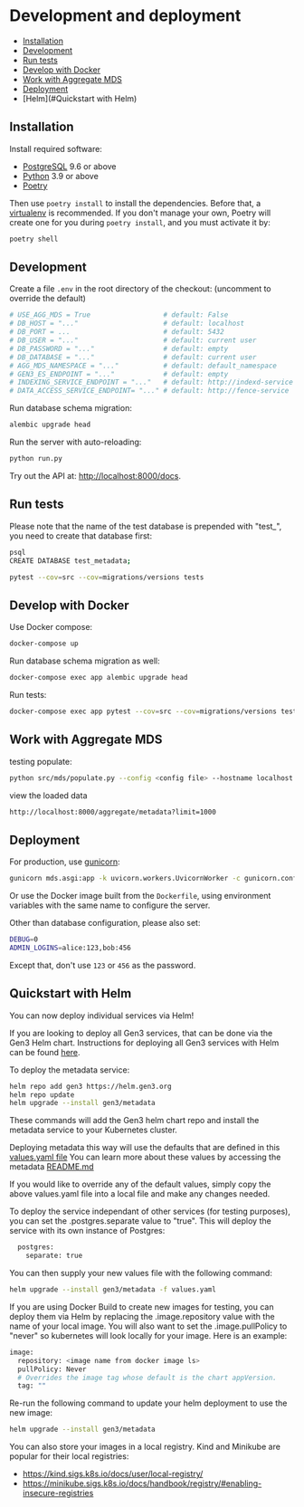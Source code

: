 # Development and deployment

* [Installation](#installation)
* [Development](#development)
* [Run tests](#run-tests)
* [Develop with Docker](#develop-with-docker)
* [Work with Aggregate MDS](#work-with-aggregate-mds)
* [Deployment](#deployment)
* [Helm](#Quickstart with Helm)

## Installation

Install required software:

* [PostgreSQL](PostgreSQL) 9.6 or above
* [Python](https://www.python.org/downloads/) 3.9 or above
* [Poetry](https://poetry.eustace.io/docs/#installation)

Then use `poetry install` to install the dependencies. Before that,
a [virtualenv](https://virtualenv.pypa.io/) is recommended.
If you don't manage your own, Poetry will create one for you
during `poetry install`, and you must activate it by:

```bash
poetry shell
```

## Development

Create a file `.env` in the root directory of the checkout:
(uncomment to override the default)

```python
# USE_AGG_MDS = True                  # default: False
# DB_HOST = "..."                     # default: localhost
# DB_PORT = ...                       # default: 5432
# DB_USER = "..."                     # default: current user
# DB_PASSWORD = "..."                 # default: empty
# DB_DATABASE = "..."                 # default: current user
# AGG_MDS_NAMESPACE = "..."           # default: default_namespace
# GEN3_ES_ENDPOINT = "..."            # default: empty
# INDEXING_SERVICE_ENDPOINT = "..."   # default: http://indexd-service
# DATA_ACCESS_SERVICE_ENDPOINT= "..." # default: http://fence-service
```

Run database schema migration:

```bash
alembic upgrade head
```

Run the server with auto-reloading:

```bash
python run.py
```

Try out the API at: <http://localhost:8000/docs>.

## Run tests

Please note that the name of the test database is prepended with "test_", you
need to create that database first:

```bash
psql
CREATE DATABASE test_metadata;
```

```bash
pytest --cov=src --cov=migrations/versions tests
```

## Develop with Docker

Use Docker compose:

```bash
docker-compose up
```

Run database schema migration as well:

```bash
docker-compose exec app alembic upgrade head
```

Run tests:

```bash
docker-compose exec app pytest --cov=src --cov=migrations/versions tests
```

## Work with Aggregate MDS
testing populate:
```bash
python src/mds/populate.py --config <config file> --hostname localhost --port 9200
```
view the loaded data
```bash
http://localhost:8000/aggregate/metadata?limit=1000
```

## Deployment

For production, use [gunicorn](https://gunicorn.org/):

```bash
gunicorn mds.asgi:app -k uvicorn.workers.UvicornWorker -c gunicorn.conf.py
```

Or use the Docker image built from the `Dockerfile`, using environment variables
with the same name to configure the server.

Other than database configuration, please also set:

```bash
DEBUG=0
ADMIN_LOGINS=alice:123,bob:456
```

Except that, don't use `123` or `456` as the password.

## Quickstart with Helm

You can now deploy individual services via Helm!

If you are looking to deploy all Gen3 services, that can be done via the Gen3 Helm chart.
Instructions for deploying all Gen3 services with Helm can be found [here](https://github.com/uc-cdis/gen3-helm#readme).

To deploy the metadata service:
```bash
helm repo add gen3 https://helm.gen3.org
helm repo update
helm upgrade --install gen3/metadata
```
These commands will add the Gen3 helm chart repo and install the metadata service to your Kubernetes cluster.

Deploying metadata this way will use the defaults that are defined in this [values.yaml file](https://github.com/uc-cdis/gen3-helm/blob/master/helm/metadata/values.yaml)
You can learn more about these values by accessing the metadata [README.md](https://github.com/uc-cdis/gen3-helm/blob/master/helm/metadata/README.md)

If you would like to override any of the default values, simply copy the above values.yaml file into a local file and make any changes needed.

To deploy the service independant of other services (for testing purposes), you can set the .postgres.separate value to "true". This will deploy the service with its own instance of Postgres:
```bash
  postgres:
    separate: true
```

You can then supply your new values file with the following command:
```bash
helm upgrade --install gen3/metadata -f values.yaml
```

If you are using Docker Build to create new images for testing, you can deploy them via Helm by replacing the .image.repository value with the name of your local image.
You will also want to set the .image.pullPolicy to "never" so kubernetes will look locally for your image.
Here is an example:
```bash
image:
  repository: <image name from docker image ls>
  pullPolicy: Never
  # Overrides the image tag whose default is the chart appVersion.
  tag: ""
```

Re-run the following command to update your helm deployment to use the new image:
```bash
helm upgrade --install gen3/metadata
```

You can also store your images in a local registry. Kind and Minikube are popular for their local registries:
- https://kind.sigs.k8s.io/docs/user/local-registry/
- https://minikube.sigs.k8s.io/docs/handbook/registry/#enabling-insecure-registries
